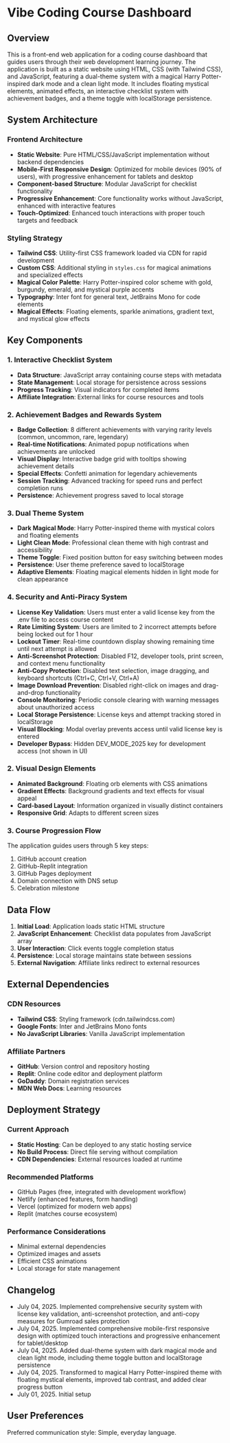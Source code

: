# Vibe Coding Course Dashboard

## Overview

This is a front-end web application for a coding course dashboard that guides users through their web development learning journey. The application is built as a static website using HTML, CSS (with Tailwind CSS), and JavaScript, featuring a dual-theme system with a magical Harry Potter-inspired dark mode and a clean light mode. It includes floating mystical elements, animated effects, an interactive checklist system with achievement badges, and a theme toggle with localStorage persistence.

## System Architecture

### Frontend Architecture
- **Static Website**: Pure HTML/CSS/JavaScript implementation without backend dependencies
- **Mobile-First Responsive Design**: Optimized for mobile devices (90% of users), with progressive enhancement for tablets and desktop
- **Component-based Structure**: Modular JavaScript for checklist functionality
- **Progressive Enhancement**: Core functionality works without JavaScript, enhanced with interactive features
- **Touch-Optimized**: Enhanced touch interactions with proper touch targets and feedback

### Styling Strategy
- **Tailwind CSS**: Utility-first CSS framework loaded via CDN for rapid development
- **Custom CSS**: Additional styling in `styles.css` for magical animations and specialized effects
- **Magical Color Palette**: Harry Potter-inspired color scheme with gold, burgundy, emerald, and mystical purple accents
- **Typography**: Inter font for general text, JetBrains Mono for code elements
- **Magical Effects**: Floating elements, sparkle animations, gradient text, and mystical glow effects

## Key Components

### 1. Interactive Checklist System
- **Data Structure**: JavaScript array containing course steps with metadata
- **State Management**: Local storage for persistence across sessions
- **Progress Tracking**: Visual indicators for completed items
- **Affiliate Integration**: External links for course resources and tools

### 2. Achievement Badges and Rewards System
- **Badge Collection**: 8 different achievements with varying rarity levels (common, uncommon, rare, legendary)
- **Real-time Notifications**: Animated popup notifications when achievements are unlocked
- **Visual Display**: Interactive badge grid with tooltips showing achievement details
- **Special Effects**: Confetti animation for legendary achievements
- **Session Tracking**: Advanced tracking for speed runs and perfect completion runs
- **Persistence**: Achievement progress saved to local storage

### 3. Dual Theme System
- **Dark Magical Mode**: Harry Potter-inspired theme with mystical colors and floating elements
- **Light Clean Mode**: Professional clean theme with high contrast and accessibility
- **Theme Toggle**: Fixed position button for easy switching between modes
- **Persistence**: User theme preference saved to localStorage
- **Adaptive Elements**: Floating magical elements hidden in light mode for clean appearance

### 4. Security and Anti-Piracy System
- **License Key Validation**: Users must enter a valid license key from the .env file to access course content
- **Rate Limiting System**: Users are limited to 2 incorrect attempts before being locked out for 1 hour
- **Lockout Timer**: Real-time countdown display showing remaining time until next attempt is allowed
- **Anti-Screenshot Protection**: Disabled F12, developer tools, print screen, and context menu functionality
- **Anti-Copy Protection**: Disabled text selection, image dragging, and keyboard shortcuts (Ctrl+C, Ctrl+V, Ctrl+A)
- **Image Download Prevention**: Disabled right-click on images and drag-and-drop functionality
- **Console Monitoring**: Periodic console clearing with warning messages about unauthorized access
- **Local Storage Persistence**: License keys and attempt tracking stored in localStorage
- **Visual Blocking**: Modal overlay prevents access until valid license key is entered
- **Developer Bypass**: Hidden DEV_MODE_2025 key for development access (not shown in UI)

### 2. Visual Design Elements
- **Animated Background**: Floating orb elements with CSS animations
- **Gradient Effects**: Background gradients and text effects for visual appeal
- **Card-based Layout**: Information organized in visually distinct containers
- **Responsive Grid**: Adapts to different screen sizes

### 3. Course Progression Flow
The application guides users through 5 key steps:
1. GitHub account creation
2. GitHub-Replit integration
3. GitHub Pages deployment
4. Domain connection with DNS setup
5. Celebration milestone

## Data Flow

1. **Initial Load**: Application loads static HTML structure
2. **JavaScript Enhancement**: Checklist data populates from JavaScript array
3. **User Interaction**: Click events toggle completion status
4. **Persistence**: Local storage maintains state between sessions
5. **External Navigation**: Affiliate links redirect to external resources

## External Dependencies

### CDN Resources
- **Tailwind CSS**: Styling framework (cdn.tailwindcss.com)
- **Google Fonts**: Inter and JetBrains Mono fonts
- **No JavaScript Libraries**: Vanilla JavaScript implementation

### Affiliate Partners
- **GitHub**: Version control and repository hosting
- **Replit**: Online code editor and deployment platform
- **GoDaddy**: Domain registration services
- **MDN Web Docs**: Learning resources

## Deployment Strategy

### Current Approach
- **Static Hosting**: Can be deployed to any static hosting service
- **No Build Process**: Direct file serving without compilation
- **CDN Dependencies**: External resources loaded at runtime

### Recommended Platforms
- GitHub Pages (free, integrated with development workflow)
- Netlify (enhanced features, form handling)
- Vercel (optimized for modern web apps)
- Replit (matches course ecosystem)

### Performance Considerations
- Minimal external dependencies
- Optimized images and assets
- Efficient CSS animations
- Local storage for state management

## Changelog

- July 04, 2025. Implemented comprehensive security system with license key validation, anti-screenshot protection, and anti-copy measures for Gumroad sales protection
- July 04, 2025. Implemented comprehensive mobile-first responsive design with optimized touch interactions and progressive enhancement for tablet/desktop
- July 04, 2025. Added dual-theme system with dark magical mode and clean light mode, including theme toggle button and localStorage persistence
- July 04, 2025. Transformed to magical Harry Potter-inspired theme with floating mystical elements, improved tab contrast, and added clear progress button
- July 01, 2025. Initial setup

## User Preferences

Preferred communication style: Simple, everyday language.